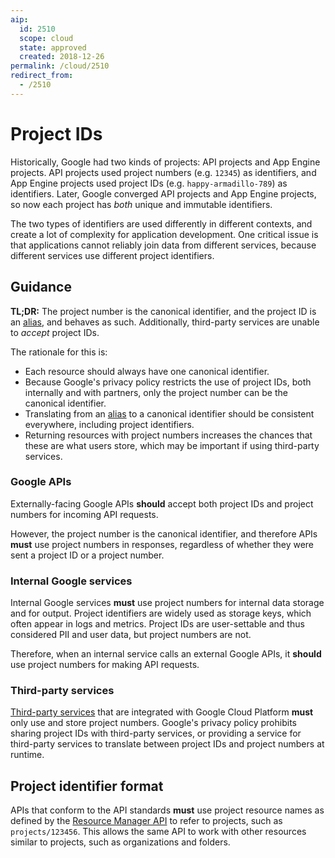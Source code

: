 ```yaml
---
aip:
  id: 2510
  scope: cloud
  state: approved
  created: 2018-12-26
permalink: /cloud/2510
redirect_from:
  - /2510
---
```


# Project IDs

Historically, Google had two kinds of projects: API projects and App Engine
projects. API projects used project numbers (e.g. `12345`) as identifiers, and
App Engine projects used project IDs (e.g. `happy-armadillo-789`) as
identifiers. Later, Google converged API projects and App Engine projects, so
now each project has _both_ unique and immutable identifiers.

The two types of identifiers are used differently in different contexts, and
create a lot of complexity for application development. One critical issue is
that applications cannot reliably join data from different services, because
different services use different project identifiers.

## Guidance

**TL;DR:** The project number is the canonical identifier, and the project ID
is an [alias][], and behaves as such. Additionally, third-party services are
unable to _accept_ project IDs.

The rationale for this is:

- Each resource should always have one canonical identifier.
- Because Google's privacy policy restricts the use of project IDs, both
  internally and with partners, only the project number can be the canonical
  identifier.
- Translating from an [alias][] to a canonical identifier should be consistent
  everywhere, including project identifiers.
- Returning resources with project numbers increases the chances that these are
  what users store, which may be important if using third-party services.

### Google APIs

Externally-facing Google APIs **should** accept both project IDs and project
numbers for incoming API requests.

However, the project number is the canonical identifier, and therefore APIs
**must** use project numbers in responses, regardless of whether they were sent
a project ID or a project number.

### Internal Google services

Internal Google services **must** use project numbers for internal data storage
and for output. Project identifiers are widely used as storage keys, which
often appear in logs and metrics. Project IDs are user-settable and thus
considered PII and user data, but project numbers are not.

Therefore, when an internal service calls an external Google APIs, it
**should** use project numbers for making API requests.

### Third-party services

[Third-party services](https://cloud.google.com/marketplace) that are
integrated with Google Cloud Platform **must** only use and store project
numbers. Google's privacy policy prohibits sharing project IDs with third-party
services, or providing a service for third-party services to translate between
project IDs and project numbers at runtime.

## Project identifier format

APIs that conform to the API standards **must** use project resource names as
defined by the [Resource Manager API][] to refer to projects, such as
`projects/123456`. This allows the same API to work with other resources
similar to projects, such as organizations and folders.

[alias]: ../0122.md#resource-id-aliases
[resource manager api]: https://cloud.google.com/resource-manager/
